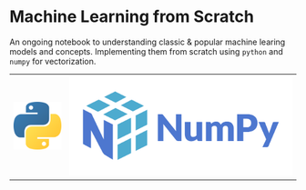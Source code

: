 # Machine Learning from Scratch
An ongoing notebook to understanding classic & popular machine learing models and concepts. Implementing them from scratch using `python` and `numpy` for vectorization.

<table align="center">
  <tr>
    <td><img src="./images/python-logo.png" alt="Python logo"></td>
    <td><img src="./images/numpy.png" alt="NumPy logo"></td>
  </tr>
</table>


